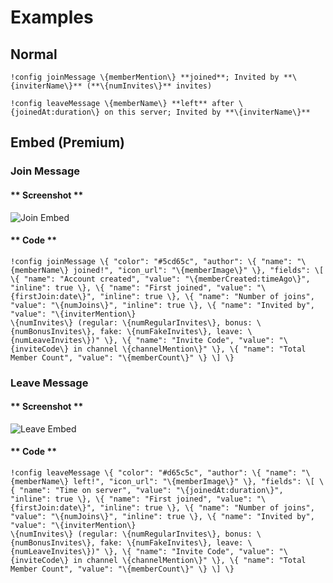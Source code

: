 # Examples

## Normal

```text
!config joinMessage \{memberMention\} **joined**; Invited by **\{inviterName\}** (**\{numInvites\}** invites)
```

```text
!config leaveMessage \{memberName\} **left** after \{joinedAt:duration\} on this server; Invited by **\{inviterName\}**
```

## Embed \(Premium\)

### Join Message

<!-- tabs:start -->

#### ** Screenshot **

![Join Embed](../../../assets/invite-manager-join-message-premium.png)

#### ** Code **

```text
!config joinMessage \{ "color": "#5cd65c", "author": \{ "name": "\{memberName\} joined!", "icon_url": "\{memberImage\}" \}, "fields": \[ \{ "name": "Account created", "value": "\{memberCreated:timeAgo\}", "inline": true \}, \{ "name": "First joined", "value": "\{firstJoin:date\}", "inline": true \}, \{ "name": "Number of joins", "value": "\{numJoins\}", "inline": true \}, \{ "name": "Invited by", "value": "\{inviterMention\}
\{numInvites\} (regular: \{numRegularInvites\}, bonus: \{numBonusInvites\}, fake: \{numFakeInvites\}, leave: \{numLeaveInvites\})" \}, \{ "name": "Invite Code", "value": "\{inviteCode\} in channel \{channelMention\}" \}, \{ "name": "Total Member Count", "value": "\{memberCount\}" \} \] \}
```

<!-- tabs:end -->

### Leave Message

<!-- tabs:start -->

#### ** Screenshot **

![Leave Embed](../../../assets/invite-manager-leave-message-premium.png)

#### ** Code **

```text
!config leaveMessage \{ "color": "#d65c5c", "author": \{ "name": "\{memberName\} left!", "icon_url": "\{memberImage\}" \}, "fields": \[ \{ "name": "Time on server", "value": "\{joinedAt:duration\}", "inline": true \}, \{ "name": "First joined", "value": "\{firstJoin:date\}", "inline": true \}, \{ "name": "Number of joins", "value": "\{numJoins\}", "inline": true \}, \{ "name": "Invited by", "value": "\{inviterMention\}
\{numInvites\} (regular: \{numRegularInvites\}, bonus: \{numBonusInvites\}, fake: \{numFakeInvites\}, leave: \{numLeaveInvites\})" \}, \{ "name": "Invite Code", "value": "\{inviteCode\} in channel \{channelMention\}" \}, \{ "name": "Total Member Count", "value": "\{memberCount\}" \} \] \}
```

<!-- tabs:end -->
